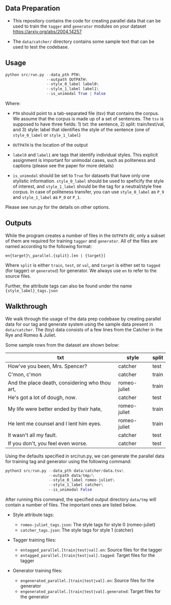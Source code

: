 ## Data Preparation

- This repository contains the code for creating parallel data that can be used to train the ``tagger`` and ``generator`` modules on your dataset https://arxiv.org/abs/2004.14257

- The `data/catcher/` directory contains some sample text that can be used to test the codebase.

## Usage


```py
python src/run.py --data_pth PTH\
                  --outpath OUTPATH\
                  --style_0_label label0\
                  --style_1_label label1\
                  --is_unimodal True | False
```

Where:
- `PTH` should point to a tab-separated file (tsv) that contains the corpus. We assume that the corpus is made up of a set of sentences. The `tsv` is supposed to have three fields: 1) txt: the sentence, 2) split: train/test/val, and 3) style: label that identifies the style of the sentence (one of `style_0_label` or `style_1_label`)

- `OUTPATH` is the location of the output

- `label0` and `label1` are tags that identify individual styles. This explicit assignment is important for unimodal cases, such as politeness and captions (please see the paper for more details)

- `is_unimodal` should be set to `True` for datasets that have only one stylistic information. `style_0_label` should be used to speficify the style of interest, and `style_1_label` should be the tag for a neutral/style free corpus. In case of politeness transfer, you can use `style_0_label` as `P_9` and `style_1_label` as `P_0` or `P_1`.

Please see run.py for the details on other options.

## Outputs

While the program creates a number of files in the `OUTPATH` dir, only a subset of them are required for training `tagger` and `generator`. All of the files are named according to the following format:

`en{target}\_parallel.{split}.[en | {target}]`

Where `split` is either `train`, `test`, or `val`, and `target` is either set to `tagged` (for tagger) or `generated`) for generator. We always use `en` to refer to the source files.

Further, the attribute tags can also be found under the name `{style_label}_tags.json`

## Walkthrough 

We walk through the usage of the data prep codebase by creating parallel data for our tag and generate system using the sample data present in `data/catcher`. The (toy) data consists of a few lines from the Catcher in the Rye and Romeo & Juliet. 

Some sample rows from the dataset are shown below:

| txt 	| style 	| split 	|
|-	|-	|-	|
| How've you been, Mrs. Spencer? 	| catcher 	| test 	|
| C'mon, c'mon 	| catcher 	| train 	|
| And the place death, considering who thou art, 	| romeo-juliet 	| train 	|
| He's got a lot of dough, now. 	| catcher 	| test 	|
| My life were better ended by their hate, 	| romeo-juliet 	| train 	|
| He lent me counsel and I lent him eyes. 	| romeo-juliet 	| train 	|
| It wasn't all my fault. 	| catcher 	| test 	|
| If you don't, you feel even worse. 	| catcher 	| test 	|


Using the defaults specified in src/run.py, we can generate the parallel data for training tag and generator using the following command:

```py
python3 src/run.py --data_pth data/catcher/data.tsv\
                   --outpath data/tmp/\
                   --style_0_label romeo-juliet\
                   --style_1_label catcher\
                   --is_unimodal False
```

After running this command, the specified output directory `data/tmp` will contain a number of files. The important ones are listed below.

- Style attribute tags:
    - `romeo-juliet_tags.json`: The style tags for style 0 (romeo-juliet)
    - `catcher_tags.json`: The style tags for style 1 (catcher)

- Tagger training files:
    - `entagged_parallel.[train|test|val].en`: Source files for the tagger 
    - `entagged_parallel.[train|test|val].tagged`: Target files for the tagger 

- Generator training files:
    - `engenerated_parallel.[train|test|val].en`: Source files for the generator 
    - `engenerated_parallel.[train|test|val].generated`: Target files for the generator
